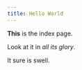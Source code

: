 ```yaml
---
title: Hello World
---
```

**This** is the index page.

Look at it in _all its glory_.

It sure is swell.